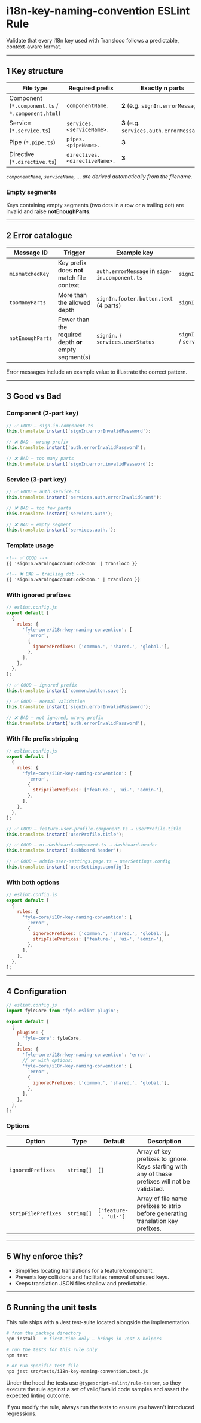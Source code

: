 # i18n-key-naming-convention ESLint Rule

Validate that every i18n key used with Transloco follows a predictable, context-aware format.

---

## 1 Key structure

| File type                                         | Required prefix               | Exactly **n** parts                       |
| ------------------------------------------------- | ----------------------------- | ----------------------------------------- |
| Component (`*.component.ts` / `*.component.html`) | `componentName.`              | **2** (e.g. `signIn.errorMessage`)        |
| Service (`*.service.ts`)                          | `services.<serviceName>.`     | **3** (e.g. `services.auth.errorMessage`) |
| Pipe (`*.pipe.ts`)                                | `pipes.<pipeName>.`           | **3**                                     |
| Directive (`*.directive.ts`)                      | `directives.<directiveName>.` | **3**                                     |

_`componentName`, `serviceName`, … are derived automatically from the filename._

### Empty segments

Keys containing empty segments (two dots in a row or a trailing dot) are invalid and raise **notEnoughParts**.

---

## 2 Error catalogue

| Message ID       | Trigger                                               | Example key                                   | Example fix                                                   |
| ---------------- | ----------------------------------------------------- | --------------------------------------------- | ------------------------------------------------------------- |
| `mismatchedKey`  | Key prefix does **not** match file context            | `auth.errorMessage` in `sign-in.component.ts` | `signIn.errorMessage`                                         |
| `tooManyParts`   | More than the allowed depth                           | `signIn.footer.button.text` (4 parts)         | `signIn.footer`                                               |
| `notEnoughParts` | Fewer than the required depth **or** empty segment(s) | `signin.` / `services.userStatus`             | `signIn.warningAccountLockSoon` / `services.userStatus.error` |

Error messages include an example value to illustrate the correct pattern.

---

## 3 Good vs Bad

### Component (2-part key)

```ts
// ✅ GOOD – sign-in.component.ts
this.translate.instant('signIn.errorInvalidPassword');

// ❌ BAD – wrong prefix
this.translate.instant('auth.errorInvalidPassword');

// ❌ BAD – too many parts
this.translate.instant('signIn.error.invalidPassword');
```

### Service (3-part key)

```ts
// ✅ GOOD – auth.service.ts
this.translate.instant('services.auth.errorInvalidGrant');

// ❌ BAD – too few parts
this.translate.instant('services.auth');

// ❌ BAD – empty segment
this.translate.instant('services.auth.');
```

### Template usage

```html
<!-- ✅ GOOD -->
{{ 'signIn.warningAccountLockSoon' | transloco }}

<!-- ❌ BAD – trailing dot -->
{{ 'signIn.warningAccountLockSoon.' | transloco }}
```

### With ignored prefixes

```js
// eslint.config.js
export default [
  {
    rules: {
      'fyle-core/i18n-key-naming-convention': [
        'error',
        {
          ignoredPrefixes: ['common.', 'shared.', 'global.'],
        },
      ],
    },
  },
];
```

```ts
// ✅ GOOD – ignored prefix
this.translate.instant('common.button.save');

// ✅ GOOD – normal validation
this.translate.instant('signIn.errorInvalidPassword');

// ❌ BAD – not ignored, wrong prefix
this.translate.instant('auth.errorInvalidPassword');
```

### With file prefix stripping

```js
// eslint.config.js
export default [
  {
    rules: {
      'fyle-core/i18n-key-naming-convention': [
        'error',
        {
          stripFilePrefixes: ['feature-', 'ui-', 'admin-'],
        },
      ],
    },
  },
];
```

```ts
// ✅ GOOD – feature-user-profile.component.ts → userProfile.title
this.translate.instant('userProfile.title');

// ✅ GOOD – ui-dashboard.component.ts → dashboard.header
this.translate.instant('dashboard.header');

// ✅ GOOD – admin-user-settings.page.ts → userSettings.config
this.translate.instant('userSettings.config');
```

### With both options

```js
// eslint.config.js
export default [
  {
    rules: {
      'fyle-core/i18n-key-naming-convention': [
        'error',
        {
          ignoredPrefixes: ['common.', 'shared.', 'global.'],
          stripFilePrefixes: ['feature-', 'ui-', 'admin-'],
        },
      ],
    },
  },
];
```

---

## 4 Configuration

```js
// eslint.config.js
import fyleCore from 'fyle-eslint-plugin';

export default [
  {
    plugins: {
      'fyle-core': fyleCore,
    },
    rules: {
      'fyle-core/i18n-key-naming-convention': 'error',
      // or with options:
      'fyle-core/i18n-key-naming-convention': [
        'error',
        {
          ignoredPrefixes: ['common.', 'shared.', 'global.'],
        },
      ],
    },
  },
];
```

### Options

| Option              | Type       | Default               | Description                                                                                      |
| ------------------- | ---------- | --------------------- | ------------------------------------------------------------------------------------------------ |
| `ignoredPrefixes`   | `string[]` | `[]`                  | Array of key prefixes to ignore. Keys starting with any of these prefixes will not be validated. |
| `stripFilePrefixes` | `string[]` | `['feature-', 'ui-']` | Array of file name prefixes to strip before generating translation key prefixes.                 |

---

## 5 Why enforce this?

- Simplifies locating translations for a feature/component.
- Prevents key collisions and facilitates removal of unused keys.
- Keeps translation JSON files shallow and predictable.

---

## 6 Running the unit tests

This rule ships with a Jest test-suite located alongside the implementation.

```bash
# from the package directory
npm install   # first-time only – brings in Jest & helpers

# run the tests for this rule only
npm test

# or run specific test file
npx jest src/tests/i18n-key-naming-convention.test.js
```

Under the hood the tests use `@typescript-eslint/rule-tester`, so they execute the rule against a set of valid/invalid code samples and assert the expected linting outcome.

If you modify the rule, always run the tests to ensure you haven't introduced regressions.
